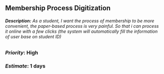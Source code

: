 ## **Membership Process Digitization** 
######  **Description:** As a student, I want the process of membership to be more convenient, the paper-based process is very painful. So that i can process it online with a few clicks (the system     will automatically fill the information of user base on student ID) 
###  *Priority*: High 
###  *Estimate*: 1 days
